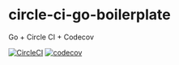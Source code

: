 # circle-ci-go-boilerplate
Go + Circle CI + Codecov

[![CircleCI](https://circleci.com/gh/sters/circle-ci-go-boilerplate.svg?style=svg)](https://circleci.com/gh/sters/circle-ci-go-boilerplate)
[![codecov](https://codecov.io/gh/sters/circle-ci-go-boilerplate/branch/master/graph/badge.svg)](https://codecov.io/gh/sters/circle-ci-go-boilerplate)
